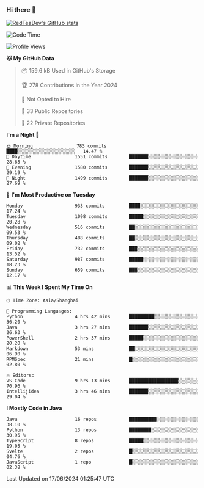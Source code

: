### Hi there 👋

<!--
**RedTeaDev/RedTeaDev** is a ✨ _special_ ✨ repository because its `README.md` (this file) appears on your GitHub profile.

Here are some ideas to get you started:

- 🔭 I’m currently working on ...
- 🌱 I’m currently learning ...
- 👯 I’m looking to collaborate on ...
- 🤔 I’m looking for help with ...
- 💬 Ask me about ...
- 📫 How to reach me: ...
- 😄 Pronouns: ...
- ⚡ Fun fact: ...
-->

<!--
[![wakatime](https://wakatime.com/badge/user/6b101ed0-04c0-4490-9283-eb61f2efff96.svg)](https://wakatime.com/@6b101ed0-04c0-4490-9283-eb61f2efff96)
!-->

[![RedTeaDev's GitHub stats](https://github-readme-stats.vercel.app/api?username=RedTeaDev)](https://github.com/anuraghazra/github-readme-stats)
<!--
[![willianrod's wakatime stats](https://github-readme-stats.vercel.app/api/wakatime?username=RedTeaDev)](https://github.com/anuraghazra/github-readme-stats)
!-->
<!--START_SECTION:waka-->
![Code Time](http://img.shields.io/badge/Code%20Time-2%2C331%20hrs%2023%20mins-blue)

![Profile Views](http://img.shields.io/badge/Profile%20Views-0-blue)

**🐱 My GitHub Data** 

> 📦 159.6 kB Used in GitHub's Storage 
 > 
> 🏆 278 Contributions in the Year 2024
 > 
> 🚫 Not Opted to Hire
 > 
> 📜 33 Public Repositories 
 > 
> 🔑 22 Private Repositories 
 > 
**I'm a Night 🦉** 

```text
🌞 Morning                783 commits         ████░░░░░░░░░░░░░░░░░░░░░   14.47 % 
🌆 Daytime                1551 commits        ███████░░░░░░░░░░░░░░░░░░   28.65 % 
🌃 Evening                1580 commits        ███████░░░░░░░░░░░░░░░░░░   29.19 % 
🌙 Night                  1499 commits        ███████░░░░░░░░░░░░░░░░░░   27.69 % 
```
📅 **I'm Most Productive on Tuesday** 

```text
Monday                   933 commits         ████░░░░░░░░░░░░░░░░░░░░░   17.24 % 
Tuesday                  1098 commits        █████░░░░░░░░░░░░░░░░░░░░   20.28 % 
Wednesday                516 commits         ██░░░░░░░░░░░░░░░░░░░░░░░   09.53 % 
Thursday                 488 commits         ██░░░░░░░░░░░░░░░░░░░░░░░   09.02 % 
Friday                   732 commits         ███░░░░░░░░░░░░░░░░░░░░░░   13.52 % 
Saturday                 987 commits         █████░░░░░░░░░░░░░░░░░░░░   18.23 % 
Sunday                   659 commits         ███░░░░░░░░░░░░░░░░░░░░░░   12.17 % 
```


📊 **This Week I Spent My Time On** 

```text
🕑︎ Time Zone: Asia/Shanghai

💬 Programming Languages: 
Python                   4 hrs 42 mins       █████████░░░░░░░░░░░░░░░░   36.20 % 
Java                     3 hrs 27 mins       ███████░░░░░░░░░░░░░░░░░░   26.63 % 
PowerShell               2 hrs 37 mins       █████░░░░░░░░░░░░░░░░░░░░   20.20 % 
Markdown                 53 mins             ██░░░░░░░░░░░░░░░░░░░░░░░   06.90 % 
RPMSpec                  21 mins             █░░░░░░░░░░░░░░░░░░░░░░░░   02.80 % 

🔥 Editors: 
VS Code                  9 hrs 13 mins       ██████████████████░░░░░░░   70.96 % 
Intellijidea             3 hrs 46 mins       ███████░░░░░░░░░░░░░░░░░░   29.04 % 
```

**I Mostly Code in Java** 

```text
Java                     16 repos            ██████████░░░░░░░░░░░░░░░   38.10 % 
Python                   13 repos            ████████░░░░░░░░░░░░░░░░░   30.95 % 
TypeScript               8 repos             █████░░░░░░░░░░░░░░░░░░░░   19.05 % 
Svelte                   2 repos             █░░░░░░░░░░░░░░░░░░░░░░░░   04.76 % 
JavaScript               1 repo              █░░░░░░░░░░░░░░░░░░░░░░░░   02.38 % 
```




 Last Updated on 17/06/2024 01:25:47 UTC
<!--END_SECTION:waka-->


